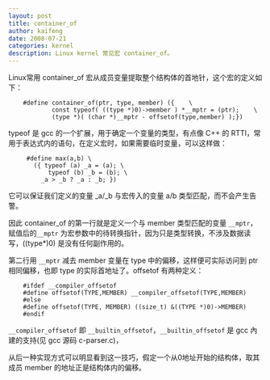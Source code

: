 ```yaml
---
layout: post
title: container_of
author: kaifeng
date: 2008-07-21
categories: kernel
description: Linux kernel 常见宏 container_of。
---
```


Linux常用 container_of 宏从成员变量提取整个结构体的首地针，这个宏的定义如下：
```
    #define container_of(ptr, type, member) ({    \
            const typeof( ((type *)0)->member ) *__mptr = (ptr);    \
            (type *)( (char *)__mptr - offsetof(type,member) );})
```

typeof 是 gcc 的一个扩展，用于确定一个变量的类型，有点像 C++ 的 RTTI，常用于表达式内的语句，在定义宏时，如果需要临时变量，可以这样做：
```
     #define max(a,b) \
       ({ typeof (a) _a = (a); \
           typeof (b) _b = (b); \
         _a > _b ? _a : _b; })
```

它可以保证我们定义的变量 _a/_b 与宏传入的变量 a/b 类型匹配，而不会产生告警。

因此 container_of 的第一行就是定义一个与 member 类型匹配的变量 `__mptr`，赋值后的`__mptr` 为宏参数中的待转换指针，因为只是类型转换，不涉及数据读写，((type*)0) 是没有任何副作用的。

第二行用 `__mptr` 减去 member 变量在 type 中的偏移，这样便可实际访问到 ptr 相同偏移，也即 type 的实际首地址了。offsetof 有两种定义：
```
    #ifdef __compiler_offsetof
    #define offsetof(TYPE,MEMBER) __compiler_offsetof(TYPE,MEMBER)
    #else
    #define offsetof(TYPE, MEMBER) ((size_t) &((TYPE *)0)->MEMBER)
    #endif
```

`__compiler_offsetof` 即 `__builtin_offsetof`，`__builtin_offsetof` 是 gcc 內建的支持(见 gcc 源码 c-parser.c)，

从后一种实现方式可以明显看到这一技巧，假定一个从0地址开始的结构体，取其成员 member 的地址正是结构体内的偏移。
